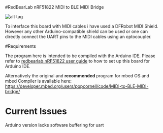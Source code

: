 
#RedBearLab nRF51822 MIDI to BLE MIDI Bridge

![alt tag](https://developer.mbed.org/media/uploads/popcornell/wp_20160713_22_30_15_rich.jpg)


To interface this board with MIDI cables i have used a DFRobot MIDI Shield. 
However any other Arduino-compatible shield can be used or one can directly connect the UART pins to the MIDI cables using an optocoupler. 

#Requirements 

The program here is intended to be compiled with the Arduino IDE.
Please refer to [redbearlab nRF51822 user guide](http://redbearlab.com/getting-started-nrf51822/) to how to set up this board for Arduino IDE. 

Alternatively the original and **recommended** program for mbed OS and mbed Compiler is available here: https://developer.mbed.org/users/popcornell/code/MIDI-to-BLE-MIDI-bridge/


# Current Issues 

Arduino version lacks software buffering for uart
